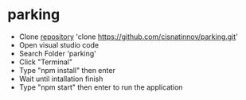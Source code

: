 # parking

- Clone [repository](https://github.com/cisnatinnov/parking.git) 'clone https://github.com/cisnatinnov/parking.git'
- Open visual studio code
- Search Folder 'parking'
- Click "Terminal"
- Type "npm install" then enter
- Wait until intallation finish
- Type "npm start" then enter to run the application
